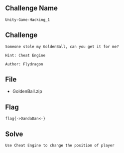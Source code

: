 ## Challenge Name
```
Unity-Game-Hacking_1
```
## Challenge
```
Someone stole my GoldenBall, can you get it for me?  

Hint: Cheat Engine  

Author: Flydragon
```
## File
- GoldenBall.zip
## Flag
```
flag{->DandaDan<-}
```
## Solve
```
Use Cheat Engine to change the position of player
```
